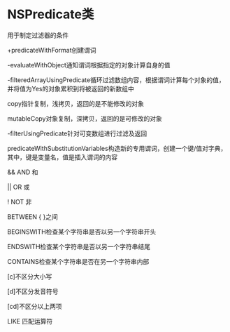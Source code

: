 # NSPredicate类

用于制定过滤器的条件

+predicateWithFormat创建谓词

-evaluateWithObject通知谓词根据指定的对象计算自身的值

-filteredArrayUsingPredicate循环过滤数组内容，根据谓词计算每个对象的值，并将值为Yes的对象累积到将被返回的新数组中

copy指针复制，浅拷贝，返回的是不能修改的对象

mutableCopy对象复制，深拷贝，返回的是可修改的对象

-filterUsingPredicate针对可变数组进行过滤及返回

predicateWithSubstitutionVariables构造新的专用谓词，创建一个键/值对字典，其中，键是变量名，值是插入谓词的内容

&& AND 和

|| OR 或

! NOT 非

BETWEEN { }之间

BEGINSWITH检查某个字符串是否以另一个字符串开头

ENDSWITH检查某个字符串是否以另一个字符串结尾

CONTAINS检查某个字符串是否在另一个字符串内部

[c]不区分大小写

[d]不区分发音符号

[cd]不区分以上两项

LIKE 匹配运算符